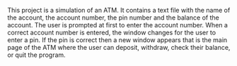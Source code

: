 This project is a simulation of an ATM. It contains a text file with the name of the account, the account number, the pin number and the balance of the account. 
The user is prompted at first to enter the account number. 
When a correct account number is entered, the window changes for the user to enter a pin. 
If the pin is correct then a new window appears that is the main page of the ATM where the user can deposit, withdraw, check their balance, or quit the program.
